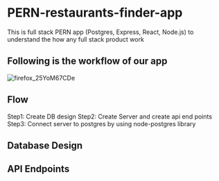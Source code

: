 # PERN-restaurants-finder-app
This is full stack PERN app  (Postgres, Express, React, Node.js) to understand the how any full stack product work 

## Following is the workflow of our app 
![firefox_25YoM67CDe](https://user-images.githubusercontent.com/60803643/202698562-286eff6f-1cd4-4dd6-aae0-b8060e26e16d.png)

## Flow
Step1: Create DB design
Step2: Create Server and create api end points 
Step3: Connect server to postgres by using node-postgres library


## Database Design


## API Endpoints



